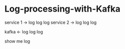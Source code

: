 # Log-processing-with-Kafka

service 1 -> log log log
service 2 -> log log log

kafka <- log log log

show me log
